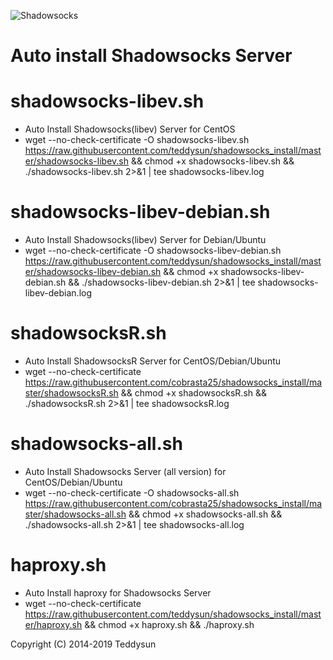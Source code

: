 ![Shadowsocks](https://github.com/teddysun/shadowsocks_install/raw/master/shadowsocks.png)
# Auto install Shadowsocks Server

shadowsocks-libev.sh
===============
- Auto Install Shadowsocks(libev) Server for CentOS
- wget --no-check-certificate -O shadowsocks-libev.sh https://raw.githubusercontent.com/teddysun/shadowsocks_install/master/shadowsocks-libev.sh && chmod +x shadowsocks-libev.sh && ./shadowsocks-libev.sh 2>&1 | tee shadowsocks-libev.log

shadowsocks-libev-debian.sh
===============
- Auto Install Shadowsocks(libev) Server for Debian/Ubuntu
- wget --no-check-certificate -O shadowsocks-libev-debian.sh https://raw.githubusercontent.com/teddysun/shadowsocks_install/master/shadowsocks-libev-debian.sh && chmod +x shadowsocks-libev-debian.sh && ./shadowsocks-libev-debian.sh 2>&1 | tee shadowsocks-libev-debian.log

shadowsocksR.sh
===============
- Auto Install ShadowsocksR Server for CentOS/Debian/Ubuntu
- wget --no-check-certificate https://raw.githubusercontent.com/cobrasta25/shadowsocks_install/master/shadowsocksR.sh && chmod +x shadowsocksR.sh && ./shadowsocksR.sh 2>&1 | tee shadowsocksR.log

shadowsocks-all.sh
==================
- Auto Install Shadowsocks Server (all version) for CentOS/Debian/Ubuntu
- wget --no-check-certificate -O shadowsocks-all.sh https://raw.githubusercontent.com/cobrasta25/shadowsocks_install/master/shadowsocks-all.sh && chmod +x shadowsocks-all.sh && ./shadowsocks-all.sh 2>&1 | tee shadowsocks-all.log

haproxy.sh
===============
- Auto Install haproxy for Shadowsocks Server
- wget --no-check-certificate https://raw.githubusercontent.com/teddysun/shadowsocks_install/master/haproxy.sh && chmod +x haproxy.sh && ./haproxy.sh

Copyright (C) 2014-2019 Teddysun

